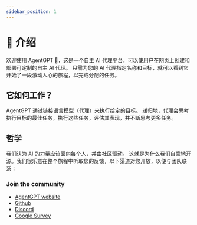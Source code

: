 ```yaml
---
sidebar_position: 1
---
```


# 🤖 介绍
欢迎使用 AgentGPT 👋，这是一个自主 AI 代理平台，可以使用户在网页上创建和部署可定制的自主 AI 代理。
只需为您的 AI 代理指定名称和目标，就可以看到它开始了一段激动人心的旅程，以完成分配的任务。

## 它如何工作？
AgentGPT 通过链接语言模型（代理）来执行给定的目标。
递归地，代理会思考执行目标的最佳任务，执行这些任务，评估其表现，并不断思考更多任务。

## 哲学
我们认为 AI 的力量应该面向每个人，并由社区驱动。
这就是为什么我们自豪地开源。我们很乐意在整个旅程中听取您的反馈，以下渠道对您开放，以便与团队联系：

### Join the community
- [AgentGPT website](https://agentgpt.reworkd.ai/)
- [Github](https://github.com/reworkd/AgentGPT)
- [Discord](https://discord.gg/jdSBAnmdnY)
- [Google Survey](https://forms.gle/fjCo72hiYWZydJa1A)
